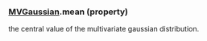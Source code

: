 ### [MVGaussian](MVGaussian.md).mean (property)




the central value of the multivariate gaussian distribution.

